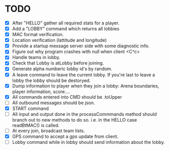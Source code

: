TODO
====

- [X] After "HELLO" gather all required stats for a player. 
- [x] Add a "LOBBY" command which returns all lobbies
- [x] MAC format verification.
- [x] Location verification (lattitude and longitude)
- [x] Provide a startup message server side with some diagnostic info.
- [x] Figure out why program crashes with null when client <C^c>
- [x] Handle teams in lobby.
- [x] Check that Lobby is atLobby before joining. 
- [x] Generate alpha numberic lobby id's by random. 
- [x] A leave command to leave the current lobby. If you're last to leave a lobby the lobby should be destoryed. 
- [X] Dump information to player when they join a lobby: Arena boundaries, player information, score....
- [X] All commands entered into CMD should be .toUpper
- [ ] All outbound messages should be json. 
- [x] START command 
- [ ] All input and output done in the processCommmands method should
  branch out to new methods to do so. i.e. in the HELLO case readBtMAC()
is called. 
- [ ] At every join, broadcast team lists.
- [x] GPS command to accept a gps update from client.
- [ ] Lobby command while in lobby should send information about the
  lobby. 
